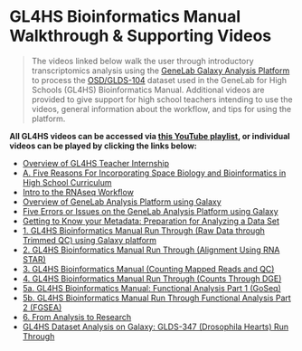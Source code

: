 # GL4HS Bioinformatics Manual Walkthrough & Supporting Videos
> The videos linked below walk the user through introductory transcriptomics analysis using the [GeneLab Galaxy Analysis Platform](https://galaxy.genelab.nasa.gov/) to process the [OSD/GLDS-104](https://osdr.nasa.gov/bio/repo/data/studies/OSD-104) dataset used in the GeneLab for High Schools (GL4HS) Bioinformatics Manual. Additional videos are provided to give support for high school teachers intending to use the videos, general information about the workflow, and tips for using the platform.

**All GL4HS videos can be accessed via [this YouTube playlist](https://www.youtube.com/playlist?list=PLMrYR62DKn6FZtNTgCbJb85ZupKbS8fFk), or individual videos can be played by clicking the links below:**

* [Overview of GL4HS Teacher Internship](https://www.youtube.com/watch?v=wEHZHL_mAwg&list=PLMrYR62DKn6FZtNTgCbJb85ZupKbS8fFk&index=1)
* [A. Five Reasons For Incorporating Space Biology and Bioinformatics in High School Curriculum](https://www.youtube.com/watch?v=4X8h6qulzMc&list=PLMrYR62DKn6FZtNTgCbJb85ZupKbS8fFk&index=2)
* [Intro to the RNAseq Workflow](https://www.youtube.com/watch?v=7jqzbOQ3BX4&list=PLMrYR62DKn6FZtNTgCbJb85ZupKbS8fFk&index=3&t=93s)
* [Overview of GeneLab Analysis Platform using Galaxy](https://www.youtube.com/watch?v=_MA9u-OATUk&list=PLMrYR62DKn6FZtNTgCbJb85ZupKbS8fFk&index=4&t=163s)
* [Five Errors or Issues on the GeneLab Analysis Platform using Galaxy](https://www.youtube.com/watch?v=Dbrq2YN_Pys&list=PLMrYR62DKn6FZtNTgCbJb85ZupKbS8fFk&index=5&t=57s)
* [Getting to Know your Metadata: Preparation for Analyzing a Data Set](https://www.youtube.com/watch?v=qf6IVSZDOew&list=PLMrYR62DKn6FZtNTgCbJb85ZupKbS8fFk&index=6&t=209s)
* [1. GL4HS Bioinformatics Manual Run Through (Raw Data through Trimmed QC) using Galaxy platform](https://www.youtube.com/watch?v=VIPLMjV8Bts&list=PLMrYR62DKn6FZtNTgCbJb85ZupKbS8fFk&index=7&t=147s)
* [2. GL4HS Bioinformatics Manual Run Through (Alignment Using RNA STAR)](https://www.youtube.com/watch?v=5e4SwQM69d8&list=PLMrYR62DKn6FZtNTgCbJb85ZupKbS8fFk&index=8&t=128s)
* [3. GL4HS Bioinformatics Manual (Counting Mapped Reads and QC)](https://www.youtube.com/watch?v=m5RLOlQsas4&list=PLMrYR62DKn6FZtNTgCbJb85ZupKbS8fFk&index=9&t=71s)
* [4. GL4HS Bioinformatics Manual Run Through (Counts Through DGE)](https://www.youtube.com/watch?v=W58QAVDIqlU&list=PLMrYR62DKn6FZtNTgCbJb85ZupKbS8fFk&index=10&t=286s)
* [5a. GL4HS Bioinformatics Manual: Functional Analysis Part 1 (GoSeq)](https://www.youtube.com/watch?v=fH_DGwVPsFs&list=PLMrYR62DKn6FZtNTgCbJb85ZupKbS8fFk&index=11&t=147s)
* [5b. GL4HS Bioinformatics Manual Run Through Functional Analysis Part 2 (FGSEA)](https://www.youtube.com/watch?v=rXWwvPYD7Dg&list=PLMrYR62DKn6FZtNTgCbJb85ZupKbS8fFk&index=13&t=164s)
* [6. From Analysis to Research](https://www.youtube.com/watch?v=XNnHjy6rB_0&list=PLMrYR62DKn6FZtNTgCbJb85ZupKbS8fFk&index=14&t=127s)
* [GL4HS Dataset Analysis on Galaxy: GLDS-347 (Drosophila Hearts) Run Through](https://www.youtube.com/watch?v=opBtCmU3vP4&list=PLMrYR62DKn6FZtNTgCbJb85ZupKbS8fFk&index=15)
